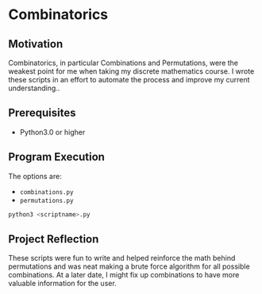 # Combinatorics

## Motivation

Combinatorics, in particular Combinations and Permutations, were the weakest point
for me when taking my discrete mathematics course. I wrote these scripts in an effort to automate the process
and improve my current understanding..

## Prerequisites

* Python3.0 or higher

## Program Execution

The options are:

- `combinations.py`
- `permutations.py`

```sh
python3 <scriptname>.py
```

## Project Reflection

These scripts were fun to write and helped reinforce the math behind permutations
and was neat making a brute force algorithm for all possible combinations. At a
later date, I might fix up combinations to have more valuable information for
the user.
